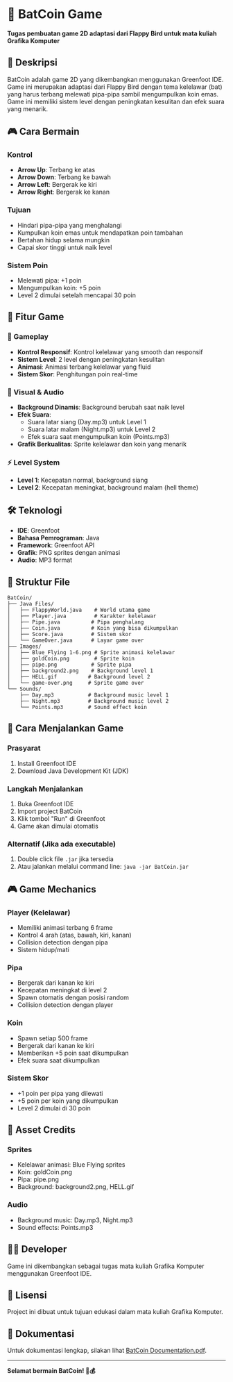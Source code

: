 # 🦇 BatCoin Game

**Tugas pembuatan game 2D adaptasi dari Flappy Bird untuk mata kuliah Grafika Komputer**

## 📖 Deskripsi

BatCoin adalah game 2D yang dikembangkan menggunakan Greenfoot IDE. Game ini merupakan adaptasi dari Flappy Bird dengan tema kelelawar (bat) yang harus terbang melewati pipa-pipa sambil mengumpulkan koin emas. Game ini memiliki sistem level dengan peningkatan kesulitan dan efek suara yang menarik.

## 🎮 Cara Bermain

### Kontrol
- **Arrow Up**: Terbang ke atas
- **Arrow Down**: Terbang ke bawah  
- **Arrow Left**: Bergerak ke kiri
- **Arrow Right**: Bergerak ke kanan

### Tujuan
- Hindari pipa-pipa yang menghalangi
- Kumpulkan koin emas untuk mendapatkan poin tambahan
- Bertahan hidup selama mungkin
- Capai skor tinggi untuk naik level

### Sistem Poin
- Melewati pipa: +1 poin
- Mengumpulkan koin: +5 poin
- Level 2 dimulai setelah mencapai 30 poin

## 🚀 Fitur Game

### 🎯 Gameplay
- **Kontrol Responsif**: Kontrol kelelawar yang smooth dan responsif
- **Sistem Level**: 2 level dengan peningkatan kesulitan
- **Animasi**: Animasi terbang kelelawar yang fluid
- **Sistem Skor**: Penghitungan poin real-time

### 🎨 Visual & Audio
- **Background Dinamis**: Background berubah saat naik level
- **Efek Suara**: 
  - Suara latar siang (Day.mp3) untuk Level 1
  - Suara latar malam (Night.mp3) untuk Level 2
  - Efek suara saat mengumpulkan koin (Points.mp3)
- **Grafik Berkualitas**: Sprite kelelawar dan koin yang menarik

### ⚡ Level System
- **Level 1**: Kecepatan normal, background siang
- **Level 2**: Kecepatan meningkat, background malam (hell theme)

## 🛠️ Teknologi

- **IDE**: Greenfoot
- **Bahasa Pemrograman**: Java
- **Framework**: Greenfoot API
- **Grafik**: PNG sprites dengan animasi
- **Audio**: MP3 format

## 📁 Struktur File

```
BatCoin/
├── Java Files/
│   ├── FlappyWorld.java    # World utama game
│   ├── Player.java         # Karakter kelelawar
│   ├── Pipe.java          # Pipa penghalang
│   ├── Coin.java          # Koin yang bisa dikumpulkan
│   ├── Score.java         # Sistem skor
│   └── GameOver.java      # Layar game over
├── Images/
│   ├── Blue_Flying 1-6.png # Sprite animasi kelelawar
│   ├── goldCoin.png        # Sprite koin
│   ├── pipe.png           # Sprite pipa
│   ├── background2.png    # Background level 1
│   ├── HELL.gif          # Background level 2
│   └── game-over.png     # Sprite game over
└── Sounds/
    ├── Day.mp3           # Background music level 1
    ├── Night.mp3         # Background music level 2
    └── Points.mp3        # Sound effect koin
```

## 🎯 Cara Menjalankan Game

### Prasyarat
1. Install Greenfoot IDE
2. Download Java Development Kit (JDK)

### Langkah Menjalankan
1. Buka Greenfoot IDE
2. Import project BatCoin
3. Klik tombol "Run" di Greenfoot
4. Game akan dimulai otomatis

### Alternatif (Jika ada executable)
1. Double click file `.jar` jika tersedia
2. Atau jalankan melalui command line: `java -jar BatCoin.jar`

## 🎮 Game Mechanics

### Player (Kelelawar)
- Memiliki animasi terbang 6 frame
- Kontrol 4 arah (atas, bawah, kiri, kanan)
- Collision detection dengan pipa
- Sistem hidup/mati

### Pipa
- Bergerak dari kanan ke kiri
- Kecepatan meningkat di level 2
- Spawn otomatis dengan posisi random
- Collision detection dengan player

### Koin
- Spawn setiap 500 frame
- Bergerak dari kanan ke kiri
- Memberikan +5 poin saat dikumpulkan
- Efek suara saat dikumpulkan

### Sistem Skor
- +1 poin per pipa yang dilewati
- +5 poin per koin yang dikumpulkan
- Level 2 dimulai di 30 poin

## 🎨 Asset Credits

### Sprites
- Kelelawar animasi: Blue Flying sprites
- Koin: goldCoin.png
- Pipa: pipe.png
- Background: background2.png, HELL.gif

### Audio
- Background music: Day.mp3, Night.mp3
- Sound effects: Points.mp3

## 👨‍💻 Developer

Game ini dikembangkan sebagai tugas mata kuliah Grafika Komputer menggunakan Greenfoot IDE.

## 📄 Lisensi

Project ini dibuat untuk tujuan edukasi dalam mata kuliah Grafika Komputer.

## 🔗 Dokumentasi

Untuk dokumentasi lengkap, silakan lihat [BatCoin Documentation.pdf](./BatCoin%20Documentation.pdf).

---

**Selamat bermain BatCoin! 🦇💰**

